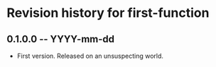 # Revision history for first-function

## 0.1.0.0 -- YYYY-mm-dd

* First version. Released on an unsuspecting world.
